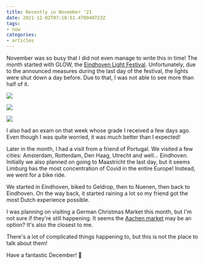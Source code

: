```yaml
---
title: Recently in November '21
date: 2021-12-02T07:10:51.478949723Z
tags:
- now
categories:
- articles
---
```


November was so busy that I did not even manage to write this in time! The month started with GLOW, the [Eindhoven Light Festival](https://www.gloweindhoven.nl/). Unfortunately, due to the announced measures during the last day of the festival, the lights were shut down a day before. Due to that, I was not able to see more than half of it.

<!--more-->

<div class='fg fw' style='grid-template-columns: repeat(3, 1fr);'>

![](cdn:/44e945fd5ac80ecb0b0fe7aa46b1f0f6b89e3120938b060a8c5cb89281e91f8f)

![](cdn:/2b786a933847a50f9af46d6fe1c35ee0d7c12d00fe2f7765a5539284d17798ba)

![](cdn:/9b27a4fbd5998bb5a31f35009ace5ae2d0f33bf250f0d58c1f1c75cc577ca170)

</div>

I also had an exam on that week whose grade I received a few days ago. Even though I was quite worried, it was much better than I expected!

Later in the month, I had a visit from a friend of Portugal. We visited a few cities: Amsterdam, Rotterdam, Den Haag, Utrecht and well... Eindhoven. Initially we also planned on going to Maastricht the last day, but it seems Limburg has the most concentration of Covid in the entire Europe! Instead, we went for a bike ride.

We started in Eindhoven, biked to Geldrop, then to Nuenen, then back to Eindhoven. On the way back, it started raining a lot so my friend got the most Dutch experience possible.

I was planning on visiting a German Christmas Market this month, but I'm not sure if they're still happening. It seems the [Aachen market](https://www.aachen-tourismus.de/en/discover/events/aachen-christmas-market/) may be an option? It's also the closest to me.

There's a lot of complicated things happening to, but this is not the place to talk about them!

Have a fantastic December! 🎄

